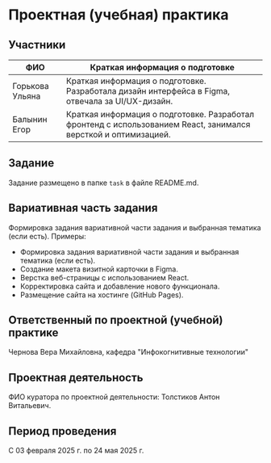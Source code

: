 # Проектная (учебная) практика

## Участники

| ФИО             | Краткая информация о подготовке                                                                                 |
| --------------- | --------------------------------------------------------------------------------------------------------------- |
| Горькова Ульяна | Краткая информация о подготовке. Разработала дизайн интерфейса в Figma, отвечала за UI/UX-дизайн.               |
| Балынин Егор    | Краткая информация о подготовке. Разработал фронтенд с использованием React, занимался версткой и оптимизацией. |

## Задание

Задание размещено в папке `task` в файле README.md.

## Вариативная часть задания

Формировка задания вариативной части задания и выбранная тематика (если есть). Примеры:

- Формировка задания вариативной части задания и выбранная тематика (если есть).
- Создание макета визитной карточки в Figma.
- Верстка веб-страницы с использованием React.
- Корректировка сайта и добавление нового функционала.
- Размещение сайта на хостинге (GitHub Pages).

## Ответственный по проектной (учебной) практике

Чернова Вера Михайловна, кафедра "Инфокогнитивные технологии"

## Проектная деятельность

ФИО куратора по проектной деятельности: Толстиков Антон Витальевич.

## Период проведения

С 03 февраля 2025 г. по 24 мая 2025 г.
